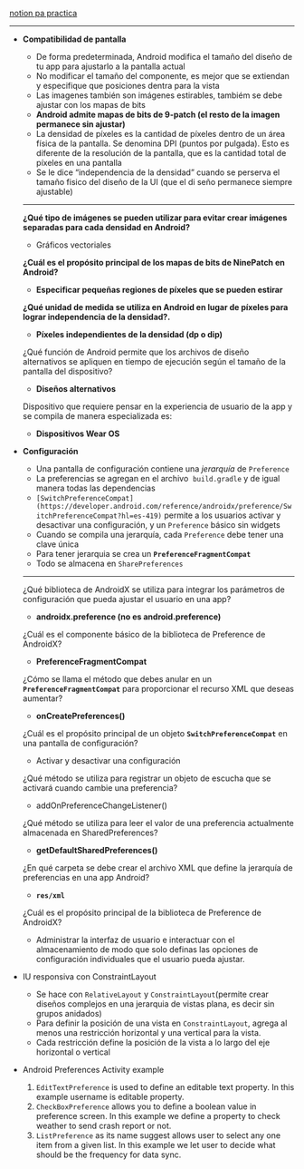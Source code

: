 
[notion pa practica](https://cyberanhg.notion.site/Android-Indicaciones-uu-e81dc9e788e64f9f98ad555717f1f8e3?pvs=4)

----

- **Compatibilidad de pantalla**
    - De forma predeterminada, Android modifica el tamaño del diseño de tu app para ajustarlo a la pantalla actual
    - No modificar el tamaño del componente, es mejor que se extiendan y especifique que posiciones dentra para la vista
    - Las imagenes también son imágenes estirables, tambiém se debe ajustar con los mapas de bits
    - **Android admite mapas de bits de 9-patch (el resto de la imagen permanece sin ajustar)**
    - La densidad de píxeles es la cantidad de píxeles dentro de un área física de la pantalla. Se denomina DPI (puntos por pulgada). Esto es diferente de la resolución de la pantalla, que es la cantidad total de píxeles en una pantalla
    - Se le dice “independencia de la densidad” cuando se perserva el tamaño fisico del diseño de la UI (que el di seño permanece siempre ajustable)
    
    ---
    
     **¿Qué tipo de imágenes se pueden utilizar para evitar crear imágenes separadas para cada densidad en Android?**
    
    - Gráficos vectoriales
    
    **¿Cuál es el propósito principal de los mapas de bits de NinePatch en Android?**
    
    - **Especificar pequeñas regiones de píxeles que se pueden estirar**
    
    **¿Qué unidad de medida se utiliza en Android en lugar de píxeles para lograr independencia de la densidad?.**
    
    - **Píxeles independientes de la densidad (dp o dip)**
    
    ¿Qué función de Android permite que los archivos de diseño alternativos se apliquen en tiempo de ejecución según el tamaño de la pantalla del dispositivo?
    
    - **Diseños alternativos**
    
    Dispositivo que requiere pensar en la experiencia de usuario de la app y se compila de manera especializada es: 
    
    - **Dispositivos Wear OS**
    
- **Configuración**
    - Una pantalla de configuración contiene una *jerarquía* de `Preference`
    - La preferencias se agregan en el archivo  `build.gradle` y de igual manera todas las dependencias
    - `[SwitchPreferenceCompat](https://developer.android.com/reference/androidx/preference/SwitchPreferenceCompat?hl=es-419)` permite a los usuarios activar y desactivar una configuración, y un `Preference` básico sin widgets
    - Cuando se compila una jerarquía, cada `Preference` debe tener una clave única
    - Para tener jerarquia se crea un **`PreferenceFragmentCompat`**
    - Todo se almacena en `SharePreferences`
    
    ---
    
    ¿Qué biblioteca de AndroidX se utiliza para integrar los parámetros de configuración que pueda ajustar el usuario en una app?
    
    - **androidx.preference (no es android.preference)**
    
    ¿Cuál es el componente básico de la biblioteca de Preference de AndroidX?
    
    - **PreferenceFragmentCompat**
    
    ¿Cómo se llama el método que debes anular en un **`PreferenceFragmentCompat`** para proporcionar el recurso XML que deseas aumentar?
    
    - **onCreatePreferences()**
    
    ¿Cuál es el propósito principal de un objeto **`SwitchPreferenceCompat`** en una pantalla de configuración?
    
    - Activar y desactivar una configuración
    
    ¿Qué método se utiliza para registrar un objeto de escucha que se activará cuando cambie una preferencia?
    
    - addOnPreferenceChangeListener()
    
    ¿Qué método se utiliza para leer el valor de una preferencia actualmente almacenada en SharedPreferences?
    
    - **getDefaultSharedPreferences()**
    
    ¿En qué carpeta se debe crear el archivo XML que define la jerarquía de preferencias en una app Android?
    
    - **`res/xml`**
    
    ¿Cuál es el propósito principal de la biblioteca de Preference de AndroidX?
    
    - Administrar la interfaz de usuario e interactuar con el almacenamiento de modo que solo definas las opciones de configuración individuales que el usuario pueda ajustar.
- IU responsiva con ConstraintLayout
    - Se hace con `RelativeLayout` y `ConstraintLayout`(permite crear diseños complejos en una jerarquia de vistas plana, es decir sin grupos anidados)
    - Para definir la posición de una vista en `ConstraintLayout`, agrega al menos una restricción horizontal y una vertical para la vista.
    - Cada restricción define la posición de la vista a lo largo del eje horizontal o vertical
- Android Preferences Activity example
    1. `EditTextPreference` is used to define an editable text property. In this example username is editable property.
    2. `CheckBoxPreference` allows you to define a boolean value in preference screen. In this example we define a property to check weather to send crash report or not.
    3. `ListPreference` as its name suggest allows user to select any one item from a given list. In this example we let user to decide what should be the frequency for data sync.
